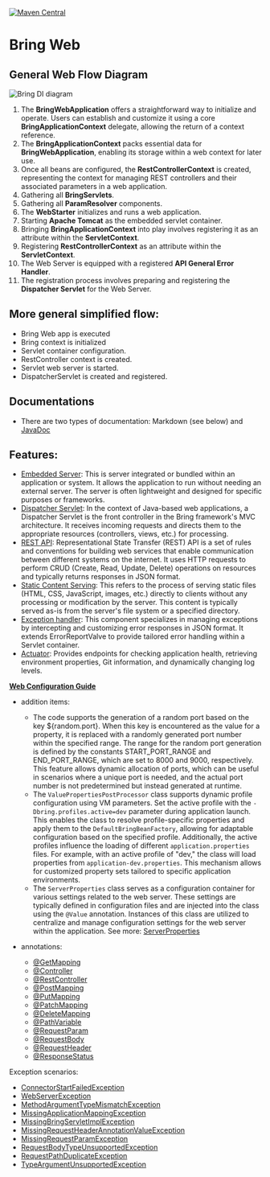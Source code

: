 [![Maven Central](https://img.shields.io/maven-central/v/io.github.blyznytsiaorg.bring.web/web.svg?label=Maven%20Central)](https://mvnrepository.com/artifact/io.github.blyznytsiaorg.bring.web/web/1.0.0)

# Bring Web

## General Web Flow Diagram

![Bring DI diagram](https://github.com/BlyznytsiaOrg/bring/assets/114337016/06604708-d660-4e2c-ba08-ef8b215bbcb3)

1. The **BringWebApplication** offers a straightforward way to initialize and operate. Users can
   establish and customize it using a core **BringApplicationContext** delegate, allowing the return
   of a context reference.
2. The **BringApplicationContext** packs essential data for **BringWebApplication**, enabling its
   storage within a web context for later use.
3. Once all beans are configured, the **RestControllerContext** is created, representing the context
   for managing REST controllers and their associated parameters in a web application.
4. Gathering all **BringServlets**.
5. Gathering all **ParamResolver** components.
6. The **WebStarter** initializes and runs a web application.
7. Starting **Apache Tomcat** as the embedded servlet container.
8. Bringing **BringApplicationContext** into play involves registering it as an attribute within the
   **ServletContext**.
9. Registering **RestControllerContext** as an attribute within the **ServletContext**.
10. The Web Server is equipped with a registered **API General Error Handler**.
11. The registration process involves preparing and registering the **Dispatcher Servlet** for the
    Web Server.

## More general simplified flow:

- Bring Web app is executed
- Bring context is initialized
- Servlet container configuration.
- RestController context is created.
- Servlet web server is started.
- DispatcherServlet is created and registered.

## Documentations

- There are two types of documentation: Markdown (see below) and [JavaDoc](https://blyznytsiaOrg.github.io/bring-web-javadoc/)

## Features:

- [Embedded Server](web/server/TomcatWebServer.md): This is server integrated or bundled within an application or system. It allows the application to run without needing an external server. The server is often lightweight and designed for specific purposes or frameworks.
- [Dispatcher Servlet](web/servlet/DispatcherServlet.md): In the context of Java-based web applications, a Dispatcher Servlet is the front controller in the Bring framework's MVC architecture. It receives incoming requests and directs them to the appropriate resources (controllers, views, etc.) for processing.
- [REST API](web/servlet/RestApi.md): Representational State Transfer (REST) API is a set of rules and conventions for building web services that enable communication between different systems on the internet. It uses HTTP requests to perform CRUD (Create, Read, Update, Delete) operations on resources and typically returns responses in JSON format.
- [Static Content Serving](web/servlet/StaticResourceController.md): This refers to the process of serving static files (HTML, CSS, JavaScript, images, etc.) directly to clients without any processing or modification by the server. This content is typically served as-is from the server's file system or a specified directory.
- [Exception handler](web/servlet/JsonExceptionHandler.md): This component specializes in managing exceptions by intercepting and customizing error responses in JSON format. It extends ErrorReportValve to provide tailored error handling within a Servlet container.
- [Actuator](web/servlet/Actuator.md): Provides endpoints for checking application health, retrieving environment properties, Git information, and dynamically changing log levels.

[**Web Configuration Guide**](web/server/ConfigGuide.md)

- addition items:
  - The code supports the generation of a random port based on the key ${random.port}. When this key is encountered as the value for a property, it is replaced with a randomly generated port number within the specified range. The range for the random port generation is defined by the constants START_PORT_RANGE and END_PORT_RANGE, which are set to 8000 and 9000, respectively. This feature allows dynamic allocation of ports, which can be useful in scenarios where a unique port is needed, and the actual port number is not predetermined but instead generated at runtime.
  - The `ValuePropertiesPostProcessor` class supports dynamic profile configuration using VM parameters. Set the active profile with the `-Dbring.profiles.active=dev` parameter during application launch. This enables the class to resolve profile-specific properties and apply them to the `DefaultBringBeanFactory`, allowing for adaptable configuration based on the specified profile. Additionally, the active profiles influence the loading of different `application.properties` files. For example, with an active profile of "dev," the class will load properties from `application-dev.properties`. This mechanism allows for customized property sets tailored to specific application environments.
  - The `ServerProperties` class serves as a configuration container for various settings related to the web server. These settings are typically defined in configuration files and are injected into the class using the `@Value` annotation. Instances of this class are utilized to centralize and manage configuration settings for the web server within the application. See more: [ServerProperties](web/servlet/ServerProperties.md)


- annotations:
    - [@GetMapping](web/servlet/annotation/GetMapping.md)
    - [@Controller](web/servlet/annotation/Controller.md)
    - [@RestController](web/servlet/annotation/RestController.md)
    - [@PostMapping](web/servlet/annotation/PostMapping.md)
    - [@PutMapping](web/servlet/annotation/PutMapping.md)
    - [@PatchMapping](web/servlet/annotation/PatchMapping.md)
    - [@DeleteMapping](web/servlet/annotation/DeleteMapping.md)
    - [@PathVariable](web/servlet/annotation/PathVariable.md)
    - [@RequestParam](web/servlet/annotation/RequestParam.md)
    - [@RequestBody](web/servlet/annotation/RequestBody.md)
    - [@RequestHeader](web/servlet/annotation/RequestHeader.md)
    - [@ResponseStatus](web/servlet/annotation/ResponseStatus.md)

Exception scenarios:

- [ConnectorStartFailedException](web/server/exception/ConnectorStartFailedException.md)
- [WebServerException](web/server/exception/WebServerException.md)
- [MethodArgumentTypeMismatchException](web/servlet/exception/MethodArgumentTypeMismatchException.md)
- [MissingApplicationMappingException](web/servlet/exception/MissingApplicationMappingException.md)
- [MissingBringServletImplException](web/servlet/exception/MissingBringServletImplException.md)
- [MissingRequestHeaderAnnotationValueException](web/servlet/exception/MissingRequestHeaderAnnotationValueException.md)
- [MissingRequestParamException](web/servlet/exception/MissingRequestParamException.md)
- [RequestBodyTypeUnsupportedException](web/servlet/exception/RequestBodyTypeUnsupportedException.md)
- [RequestPathDuplicateException](web/servlet/exception/RequestPathDuplicateException.md)
- [TypeArgumentUnsupportedException](web/servlet/exception/TypeArgumentUnsupportedException.md)

